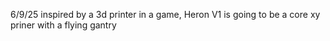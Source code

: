 6/9/25 
inspired by a 3d printer in a game, Heron V1 is going to be a core xy priner with a flying gantry

